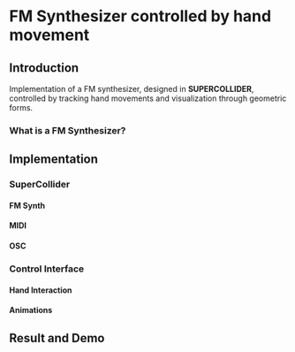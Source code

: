 # FM Synthesizer controlled by hand movement
## Introduction
Implementation of a FM synthesizer, designed in **SUPERCOLLIDER**, controlled by tracking hand movements and visualization through geometric forms. 

### What is a FM Synthesizer?

## Implementation

### SuperCollider
#### FM Synth
#### MIDI
#### OSC

### Control Interface
#### Hand Interaction
#### Animations

## Result and Demo


